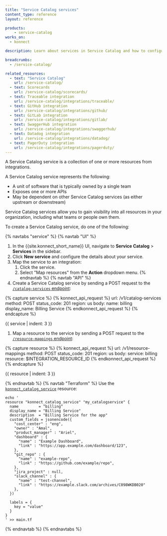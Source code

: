 ```yaml
---
title: "Service Catalog services"
content_type: reference
layout: reference

products:
    - service-catalog
works_on:
  - konnect

description: Learn about services in Service Catalog and how to configure them.

breadcrumbs:
  - /service-catalog/

related_resources:
  - text: "Service Catalog"
    url: /service-catalog/
  - text: Scorecards
    url: /service-catalog/scorecards/
  - text: Traceable integration
    url: /service-catalog/integrations/traceable/
  - text: GitHub integration
    url: /service-catalog/integrations/github/
  - text: GitLab integration
    url: /service-catalog/integrations/gitlab/
  - text: SwaggerHub integration
    url: /service-catalog/integrations/swaggerhub/
  - text: Datadog integration
    url: /service-catalog/integrations/datadog/
  - text: PagerDuty integration
    url: /service-catalog/integrations/pagerduty/
---
```


A Service Catalog service is a collection of one or more resources from integrations.

A Service Catalog service represents the following:
* A unit of software that is typically owned by a single team
* Exposes one or more APIs 
* May be dependent on other Service Catalog services (as either upstream or downstream)  

Service Catalog services allow you to gain visibility into all resources in your organization, including what teams or people own them. 

To create a Service Catalog service, do one of the following:

{% navtabs "service" %}
{% navtab "UI" %}
1. In the {{site.konnect_short_name}} UI, navigate to **Service Catalog** > **Services** in the sidebar. 
1. Click **New service** and configure the details about your service. 
1. Map the service to an integration: 
   1. Click the service.
   1.  Select "Map resources" from the **Action** dropdown menu.
{% endnavtab %}
{% navtab "API" %}
1. Create a Service Catalog service by sending a POST request to the [`/catalog-services` endpoint](/api/konnect/service-catalog/v1/#/operations/create-catalog-service):
<!--vale off-->
{% capture service %}
{% konnect_api_request %}
url: /v1/catalog-services
method: POST
status_code: 201
region: us
body:
  name: billing
  display_name: Billing Service
{% endkonnect_api_request %}
{% endcapture %}

{{ service | indent: 3 }}
<!--vale on-->

1. Map a resource to the service by sending a POST request to the [`/resource-mappings` endpoint](/api/konnect/service-catalog/v1/#/operations/create-resource-mapping):
<!--vale off-->
{% capture resource %}
{% konnect_api_request %}
url: /v1/resource-mappings
method: POST
status_code: 201
region: us
body:
  service: billing
  resource: $INTEGRATION_RESOURCE_ID
{% endkonnect_api_request %}
{% endcapture %}

{{ resource | indent: 3 }}
<!--vale on-->
{% endnavtab %}
{% navtab "Terraform" %}
Use the [`konnect_catalog_service`](https://github.com/Kong/terraform-provider-konnect/blob/main/examples/resources/catalog_service.tf) resource:
```hcl
echo '
resource "konnect_catalog_service" "my_catalogservice" {
  name         = "billing"
  display_name = "Billing Service"
  description  = "Billing Service for the app"
  custom_fields = jsonencode({
    "cost_center" : "eng",
    "owner" : "Amal",
    "product_manager" : "Ariel",
    "dashboard" : {
      "name" : "Example Dashboard",
      "link" : "https://app.example.com/dashboard/123",
    },
    "git_repo" : {
      "name" : "example-repo",
      "link" : "https://github.com/example/repo",
    },
    "jira_project" : null,
    "slack_channel" : {
      "name" : "test-channel",
      "link" : "https://example.slack.com/archives/C098WKDB020"
    },
  })

  labels = {
    key = "value"
  }
}
' >> main.tf
```
{% endnavtab %}
{% endnavtabs %}

